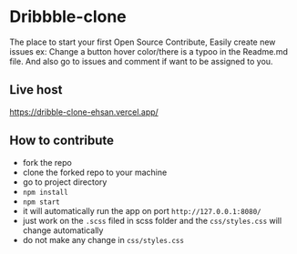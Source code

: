 # Dribbble-clone

The place to start your first Open Source Contribute, Easily create new issues ex: Change a button hover color/there is a typoo in the Readme.md file. 
And also go to issues and comment if want to be assigned to you.

## Live host

https://dribble-clone-ehsan.vercel.app/

## How to contribute

- fork the repo
- clone the forked repo to your machine
- go to project directory
- `npm install`
- `npm start`
- it will automatically run the app on port `http://127.0.0.1:8080/`
- just work on the `.scss` filed in scss folder and the `css/styles.css` will change automatically
- do not make any change in `css/styles.css`

